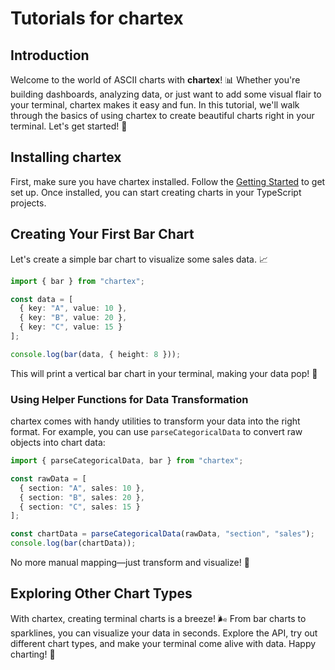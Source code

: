 # Tutorials for chartex

## Introduction

Welcome to the world of ASCII charts with **chartex**! 📊 Whether you're building dashboards, analyzing data, or just want to add some visual flair to your terminal, chartex makes it easy and fun. In this tutorial, we'll walk through the basics of using chartex to create beautiful charts right in your terminal. Let's get started! 🚀

## Installing chartex

First, make sure you have chartex installed. Follow the [Getting Started](getting-started) to get set up. Once installed, you can start creating charts in your TypeScript projects.

## Creating Your First Bar Chart

Let's create a simple bar chart to visualize some sales data. 📈

```ts
import { bar } from "chartex";

const data = [
  { key: "A", value: 10 },
  { key: "B", value: 20 },
  { key: "C", value: 15 }
];

console.log(bar(data, { height: 8 }));
```

This will print a vertical bar chart in your terminal, making your data pop! 🌟

### Using Helper Functions for Data Transformation

chartex comes with handy utilities to transform your data into the right format. For example, you can use `parseCategoricalData` to convert raw objects into chart data:

```ts
import { parseCategoricalData, bar } from "chartex";

const rawData = [
  { section: "A", sales: 10 },
  { section: "B", sales: 20 },
  { section: "C", sales: 15 }
];

const chartData = parseCategoricalData(rawData, "section", "sales");
console.log(bar(chartData));
```

No more manual mapping—just transform and visualize! 🔄

## Exploring Other Chart Types



With chartex, creating terminal charts is a breeze! 🌬️ From bar charts to sparklines, you can visualize your data in seconds. Explore the API, try out different chart types, and make your terminal come alive with data. Happy charting! 🥳
